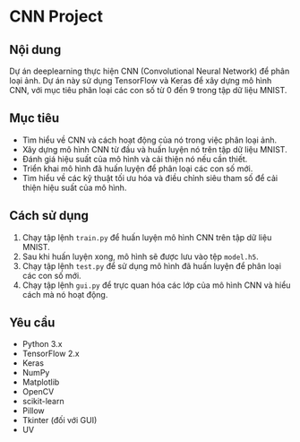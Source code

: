 # CNN Project

## Nội dung

Dự án deeplearning thực hiện CNN (Convolutional Neural Network) để phân loại ảnh. Dự án này sử dụng TensorFlow và Keras để xây dựng mô hình CNN, với mục tiêu phân loại các con số từ 0 đến 9 trong tập dữ liệu MNIST.

## Mục tiêu

- Tìm hiểu về CNN và cách hoạt động của nó trong việc phân loại ảnh.
- Xây dựng mô hình CNN từ đầu và huấn luyện nó trên tập dữ liệu MNIST.
- Đánh giá hiệu suất của mô hình và cải thiện nó nếu cần thiết.
- Triển khai mô hình đã huấn luyện để phân loại các con số mới.
- Tìm hiểu về các kỹ thuật tối ưu hóa và điều chỉnh siêu tham số để cải thiện hiệu suất của mô hình.

## Cách sử dụng

1. Chạy tập lệnh `train.py` để huấn luyện mô hình CNN trên tập dữ liệu MNIST.
2. Sau khi huấn luyện xong, mô hình sẽ được lưu vào tệp `model.h5`.
3. Chạy tập lệnh `test.py` để sử dụng mô hình đã huấn luyện để phân loại các con số mới.
4. Chạy tập lệnh `gui.py` để trực quan hóa các lớp của mô hình CNN và hiểu cách mà nó hoạt động.

## Yêu cầu

- Python 3.x
- TensorFlow 2.x
- Keras
- NumPy
- Matplotlib
- OpenCV
- scikit-learn
- Pillow
- Tkinter (đối với GUI)
- UV
